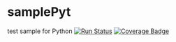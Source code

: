 # samplePyt
test sample for Python
[![Run Status](https://apibeta.shippable.com/projects/578a1f30c77dae78a8fd6bcc/badge?branch=test-01)](https://beta.shippable.com/projects/578a1f30c77dae78a8fd6bcc)
[![Coverage Badge](https://apibeta.shippable.com/projects/578a1f30c77dae78a8fd6bcc/coverageBadge?branch=test-01)](https://beta.shippable.com/projects/578a1f30c77dae78a8fd6bcc)
